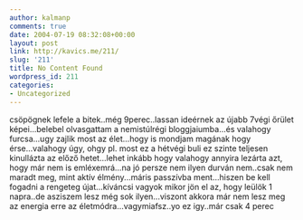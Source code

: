 ```yaml
---
author: kalmanp
comments: true
date: 2004-07-19 08:32:08+00:00
layout: post
link: http://kavics.me/211/
slug: '211'
title: No Content Found
wordpress_id: 211
categories:
- Uncategorized
---
```


csöpögnek lefele a bitek..még 9perec..lassan ideérnek az újabb 7végi őrület képei...belebel olvasgattam a nemistúlrégi bloggjaiumba...és valahogy furcsa...ugy zajlik most az élet...hogy is mondjam magának hogy érse...valahogy úgy, ohgy pl. most ez a hétvégi buli ez szinte teljesen kinullázta az előző hetet...lehet inkább hogy valahogy annyira lezárta azt, hogy már nem is emléxemrá...na jó persze nem ilyen durván nem..csak nem maradt meg, mint aktív élmény...máris passzívba ment...hiszen be kell fogadni a rengeteg újat...kíváncsi vagyok mikor jön el az, hogy leülök 1 napra..de asziszem lesz még sok ilyen...viszont akkora már nem lesz meg az energia erre az életmódra...vagymiafsz..yo ez igy..már csak 4 perec

